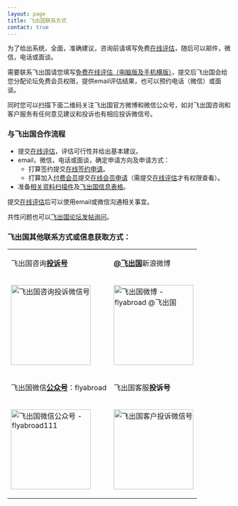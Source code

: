 ```yaml
---
layout: page
title: 飞出国联系方式
contact: true
---
```


为了给出系统，全面，准确建议，咨询前请填写免费<a href="http://pg.flyabroad.hkme" target="_blank">在线评估</a>，随后可以邮件，微信，电话或面谈。

需要联系飞出国请您填写<a href="http://pg.flyabroad.hk" target="_blank">免费在线评估（电脑版及手机横版）</a>，提交后飞出国会给您分配论坛免费会员权限，提供email评估结果，也可以预约电话（微信）或面谈。

同时您可以扫描下面二维码关注飞出国官方微博和微信公众号，如对飞出国咨询和客户服务有任何意见建议和投诉也有相应投诉微信号。

### 与飞出国合作流程

- 提交<a href="http://pg.flyabroad.me" target="_blank">在线评估</a>，评估可行性并给出基本建议。
- email，微信，电话或面谈，确定申请方向及申请方式：
  - 打算签约提交<a href="http://sign.flyabroadvisa.com/" target="_blank">在线签约申请</a>。
  - 打算加入<a href="http://bbs.fcgvisa.com/t/topic/9611" target="_blank">付费会员</a>提交<a href="http://member.flyabroadvisa.com/" target="_blank">在线会员申请</a>（需提交<a href="http://pg.flyabroad.hk" target="_blank">在线评估</a>才有权限查看）。 
- 准备<a href="http://bbs.fcgvisa.com/t/topic/1751" target="_blank">相关资料扫描件</a>及<a href="http://kit.flyabroadvisa.com/d/INFO.zip" target="_blank">飞出国信息表格</a>。

提交<a href="http://pg.flyabroad.hk" target="_blank">在线评估</a>后可以使用email或微信沟通相关事宜。

共性问题也可以<a href="http://bbs.fcgvisa.com" target="_blank">飞出国论坛发帖询问</a>。

### 飞出国其他联系方式或信息获取方式：

<div class="mobile-side-scroller">
<table>

<tr>
<td><p>飞出国咨询<strong><u>投诉号</u></strong></td>
<td><p><a href="http://weibo.com/flyabroad" target="_blank" ><strong>@飞出国</strong></a>新浪微博</p></td>
</tr>
<tr>
<td><p><img src="http://kit.flyabroadvisa.com/wx18/zixun-support-wx.jpeg" width="180" height="180" border="0" alt="飞出国咨询投诉微信号"></p></td>
<td><p><img src="http://kit.flyabroadvisa.com/wb/fly.jpeg" width="180" height="180" border="0" alt="飞出国微博 - flyabroad @飞出国"></p></td>
</tr>

<tr>
<td><p>飞出国微信<strong><u>公众号</u></strong>：flyabroad</p></td>
<td><p>飞出国客服<strong>投诉号</strong></p></td>
</tr>
<tr>
<td><p><img src="http://kit.flyabroadvisa.com/wxfly/15.jpg" width="180" height="180" border="0" alt="飞出国微信公众号 - flyabroad111"></p></td>
<td><p><img src="http://kit.flyabroadvisa.com/wx18/client-support-wx.jpeg" width="180" height="180" border="0" alt="飞出国客户投诉微信号"></p></td>
</tr>

</table>
</div>

